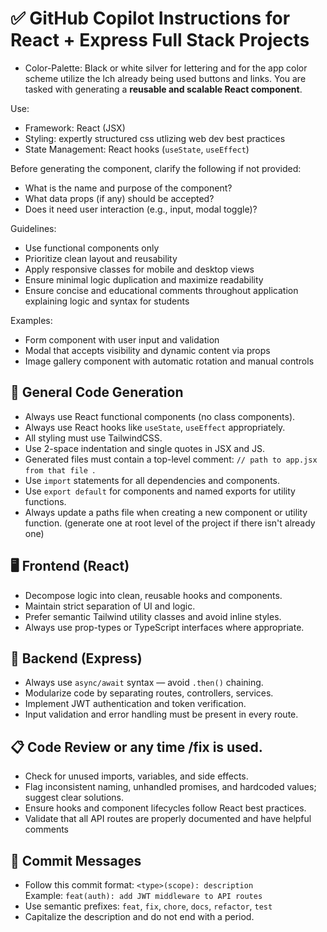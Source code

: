 # ✅ GitHub Copilot Instructions for React + Express Full Stack Projects

- Color-Palette: Black or white silver for lettering and for the app color scheme utilize the lch already being used buttons and links. 
You are tasked with generating a **reusable and scalable React component**.

Use:
- Framework: React (JSX)
- Styling: expertly structured css utlizing web dev best practices
- State Management: React hooks (`useState`, `useEffect`)

Before generating the component, clarify the following if not provided:
- What is the name and purpose of the component?
- What data props (if any) should be accepted?
- Does it need user interaction (e.g., input, modal toggle)?

Guidelines:
- Use functional components only
- Prioritize clean layout and reusability
- Apply responsive classes for mobile and desktop views
- Ensure minimal logic duplication and maximize readability
- Ensure concise and educational comments throughout application explaining logic and syntax for students

Examples:
- Form component with user input and validation
- Modal that accepts visibility and dynamic content via props
- Image gallery component with automatic rotation and manual controls

## 🚀 General Code Generation
- Always use React functional components (no class components).
- Always use React hooks like `useState`, `useEffect` appropriately.
- All styling must use TailwindCSS.
- Use 2-space indentation and single quotes in JSX and JS.
- Generated files must contain a top-level comment: `// path to app.jsx from that file `.
- Use `import` statements for all dependencies and components.
- Use `export default` for components and named exports for utility functions.
- Always update a paths file when creating a new component or utility function. (generate one at root level of the project if there isn't already one)


## 🖥️ Frontend (React)
- Decompose logic into clean, reusable hooks and components.
- Maintain strict separation of UI and logic.
- Prefer semantic Tailwind utility classes and avoid inline styles.
- Always use prop-types or TypeScript interfaces where appropriate.

## 🔐 Backend (Express)
- Always use `async/await` syntax — avoid `.then()` chaining.
- Modularize code by separating routes, controllers, services.
- Implement JWT authentication and token verification.
- Input validation and error handling must be present in every route.


## 📋 Code Review or any time /fix is used.
- Check for unused imports, variables, and side effects.
- Flag inconsistent naming, unhandled promises, and hardcoded values; suggest clear solutions.
- Ensure hooks and component lifecycles follow React best practices.
- Validate that all API routes are properly documented and have helpful comments

## 📜 Commit Messages
- Follow this commit format: `<type>(scope): description`  
  Example: `feat(auth): add JWT middleware to API routes`
- Use semantic prefixes: `feat`, `fix`, `chore`, `docs`, `refactor`, `test`
- Capitalize the description and do not end with a period.
